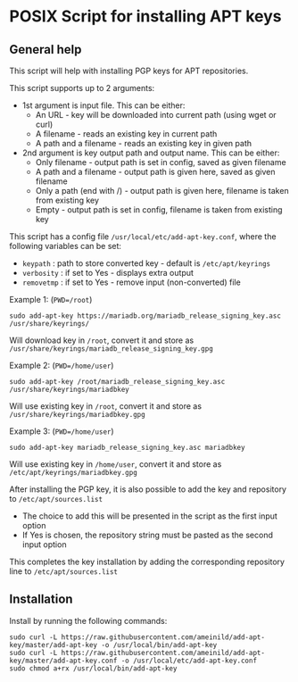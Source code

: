 # POSIX Script for installing APT keys
## General help
This script will help with installing PGP keys for APT repositories.

This script supports up to 2 arguments:
  - 1st argument is input file. This can be either:
    - An URL - key will be downloaded into current path (using wget or curl)
    - A filename - reads an existing key in current path
    - A path and a filename - reads an existing key in given path
  - 2nd argument is key output path and output name. This can be either:
    - Only filename - output path is set in config, saved as given filename
    - A path and a filename - output path is given here, saved as given filename
    - Only a path (end with /) - output path is given here, filename is taken from existing key
    - Empty - output path is set in config, filename is taken from existing key

This script has a config file `/usr/local/etc/add-apt-key.conf`, where the following variables can be set:
  - `keypath`   : path to store converted key - default is `/etc/apt/keyrings`
  - `verbosity` : if set to Yes - displays extra output
  - `removetmp` : if set to Yes - remove input (non-converted) file

Example 1: (`PWD=/root`)

    sudo add-apt-key https://mariadb.org/mariadb_release_signing_key.asc /usr/share/keyrings/

Will download key in `/root`, convert it and store as `/usr/share/keyrings/mariadb_release_signing_key.gpg`

Example 2: (`PWD=/home/user`)

    sudo add-apt-key /root/mariadb_release_signing_key.asc /usr/share/keyrings/mariadbkey

Will use existing key in `/root`, convert it and store as `/usr/share/keyrings/mariadbkey.gpg`

Example 3: (`PWD=/home/user`)

    sudo add-apt-key mariadb_release_signing_key.asc mariadbkey

Will use existing key in `/home/user`, convert it and store as `/etc/apt/keyrings/mariadbkey.gpg`

After installing the PGP key, it is also possible to add the key and repository to `/etc/apt/sources.list`
  - The choice to add this will be presented in the script as the first input option
  - If Yes is chosen, the repository string must be pasted as the second input option

This completes the key installation by adding the corresponding repository line to `/etc/apt/sources.list`

## Installation
Install by running the following commands:

    sudo curl -L https://raw.githubusercontent.com/ameinild/add-apt-key/master/add-apt-key -o /usr/local/bin/add-apt-key
    sudo curl -L https://raw.githubusercontent.com/ameinild/add-apt-key/master/add-apt-key.conf -o /usr/local/etc/add-apt-key.conf
    sudo chmod a+rx /usr/local/bin/add-apt-key
